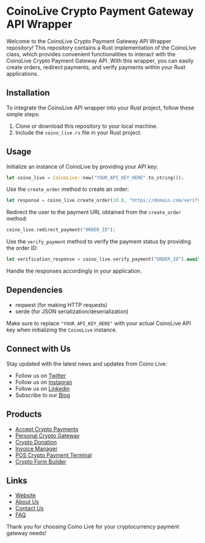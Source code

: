 # CoinoLive Crypto Payment Gateway API Wrapper

Welcome to the CoinoLive Crypto Payment Gateway API Wrapper repository! This repository contains a Rust implementation of the CoinoLive class, which provides convenient functionalities to interact with the CoinoLive Crypto Payment Gateway API. With this wrapper, you can easily create orders, redirect payments, and verify payments within your Rust applications.

## Installation

To integrate the CoinoLive API wrapper into your Rust project, follow these simple steps:

1. Clone or download this repository to your local machine.
2. Include the `coino_live.rs` file in your Rust project.

## Usage

Initialize an instance of CoinoLive by providing your API key:

```rust
let coino_live = CoinoLive::new("YOUR_API_KEY_HERE".to_string());
```

Use the `create_order` method to create an order:

```rust
let response = coino_live.create_order(10.0, "https://domain.com/verify_payment".to_string(), "Pay For shoes".to_string(), "M-2".to_string()).await?;
```

Redirect the user to the payment URL obtained from the `create_order` method:

```rust
coino_live.redirect_payment("ORDER_ID");
```

Use the `verify_payment` method to verify the payment status by providing the order ID:

```rust
let verification_response = coino_live.verify_payment("ORDER_ID").await?;
```

Handle the responses accordingly in your application.

## Dependencies

- reqwest (for making HTTP requests)
- serde (for JSON serialization/deserialization)

Make sure to replace `"YOUR_API_KEY_HERE"` with your actual CoinoLive API key when initializing the `CoinoLive` instance.

## Connect with Us

Stay updated with the latest news and updates from Coino Live:

- Follow us on [Twitter](https://twitter.com/coino_live)
- Follow us on [Instagran](https://www.instagram.com/coino.live)
- Follow us on [Linkedin](https://linkedin.com/company/coino-live)
- Subscribe to our [Blog](https://coino.live/blog)
  
## Products

- [Accept Crypto Payments](https://coino.live/crypto-gateway)
- [Personal Crypto Gateway](https://coino.live/personal-crypto-gateway)
- [Crypto Donation](https://coino.live/crypto-donation)
- [Invoice Manager](https://coino.live/invoice-manager)
- [POS Crypto Payment Terminal](https://coino.live/point-of-sale)
- [Crypto Form Builder](https://coino.live/form-builder)

## Links

- [Website](https://coino.live)
- [About Us](https://coino.live/about)
- [Contact Us](https://coino.live/contact)
- [FAQ](https://coino.live/faq)


Thank you for choosing Coino Live for your cryptocurrency payment gateway needs!

